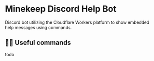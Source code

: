 # Minekeep Discord Help Bot

Discord bot utilizing the Cloudflare Workers platform to show embedded help messages using commands.

## 🧑‍💻 Useful commands
todo